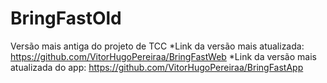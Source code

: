 # BringFastOld

Versão mais antiga do projeto de TCC
*Link da versão mais atualizada: https://github.com/VitorHugoPereiraa/BringFastWeb
*Link da versão mais atualizada do app: https://github.com/VitorHugoPereiraa/BringFastApp
